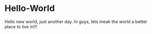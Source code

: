 # Hello-World
Hello new world, just another day.
hi guys, lets meak the world a better place to live in!!!
